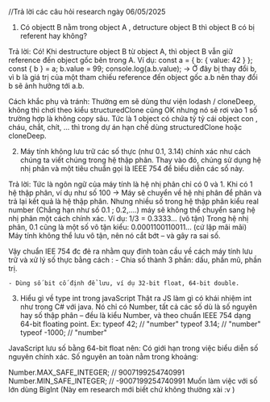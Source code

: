 //Trả lời các câu hỏi research ngày 06/05/2025

1. Có objectt B nằm trong object A , detructure object B thì object B có bị referent hay không?

Trả lời: Có! Khi destructure object B từ object A, thì object B vẫn giữ reference đến object gốc bên trong A.
Ví dụ: 
    const a = {
        b: {
            value: 42
        }
    };
    const { b } = a;
    b.value = 99; 
    console.log(a.b.value); -> Ở đây bị thay đổi b, vì b là giá trị của một tham chiếu reference  đến object gốc a.b nên thay đổi b sẽ ảnh hưởng tới a.b.

Cách khắc phụ và tránh: Thường em sẽ dùng thư viện lodash / cloneDeep, không thì chơi theo kiểu structuredClone cũng OK nhưng nó sẽ rơi vào 1 số trường hợp là không copy sâu. Tức là 1 object có chứa tỷ tỷ cái object con , cháu, chắt, chít, ... thì trong dự án hạn chế dùng structuredClone hoặc cloneDeep. 

2. Máy tính không lưu trữ các số thực (như 0.1, 3.14) chính xác như cách chúng ta viết chúng trong hệ thập phân. Thay vào đó, chúng sử dụng hệ nhị phân và một tiêu chuẩn gọi là IEEE 754 để biểu diễn các số này. 

Trả lời: Tức là ngôn ngữ của máy tính là hệ nhị phân chỉ có 0 và 1. Khi có 1 hệ thập phân, ví dụ như số 100 -> Máy sẽ chuyển về hệ nhị phân để phân và trả lại kết quả là hệ thập phân. Nhưng nhiều số trong hệ thập phân kiểu real number (Chẳng hạn như số 0.1 ; 0.2,....) máy sẽ không thể chuyển sang hệ nhị phân một cách chính xác.
Ví dụ: 
    1/3 = 0.3333... (vô tận)
    Trong hệ nhị phân, 0.1 cũng là một số vô tận kiểu: 0.0001100110011... (cứ lặp mãi mãi)
    Máy tính không thể lưu vô tận, nên nó cắt bớt – và gây ra sai số.

Vậy chuẩn IEE 754 đc đẻ ra nhằm quy đinh toàn cầu về cách máy tính lưu trữ và xử lý số thực bằng cách : 
    - Chia số thành 3 phần: dấu, phần mũ, phần trị.

    - Dùng số bit cố định để lưu, ví dụ 32-bit float, 64-bit double.

3. Hiểu gì về type int trong javaScript
Thật ra JS làm gì có khái nhiệm int như trong C# với java. Nó chỉ có Number, tất cả các số dù là số nguyên hay số thập phân – đều là kiểu Number, và theo chuẩn IEEE 754 dạng 64-bit floating point.
Ex: typeof 42;           // "number"
typeof 3.14;         // "number"
typeof -1000;        // "number"

JavaScript lưu số bằng 64-bit float nên:
Có giới hạn trong việc biểu diễn số nguyên chính xác.
Số nguyên an toàn nằm trong khoảng:

Number.MAX_SAFE_INTEGER; // 9007199254740991
Number.MIN_SAFE_INTEGER; // -9007199254740991
Muốn làm việc với số lớn dùng BigInt (Này em research mới biết chứ không thường xài :v )

